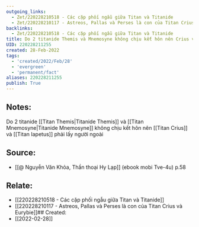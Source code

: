 ```yaml
---
outgoing_links:
  - Zet/220228210518 - Các cặp phối ngẫu giữa Titan và Titanide
  - Zet/220228210117 - Astreos, Pallas và Perses là con của Titan Crius và Eurybie
backlinks:
  - Zet/220228210518 - Các cặp phối ngẫu giữa Titan và Titanide
title: Do 2 titanide Themis và Mnemosyne không chịu kết hôn nên Crius và Iapetus phải lấy người ngoài
UID: 220228211255
created: 28-Feb-2022
tags:
  - 'created/2022/Feb/28'
  - 'evergreen'
  - 'permanent/fact'
aliases: 220228211255
publish: True
---
```

## Notes:
Do 2 titanide [[Titan Themis|Titanide Themis]] và [[Titan Mnemosyne|Titanide Mnemosyne]] không chịu kết hôn nên [[Titan Crius]] và [[Titan Iapetus]] phải lấy người ngoài

## Source:
- [[@ Nguyễn Văn Khỏa, Thần thoại Hy Lạp]] (ebook mobi Tve-4u) p.58

## Relate:
- [[220228210518 - Các cặp phối ngẫu giữa Titan và Titanide]]
- [[220228210117 - Astreos, Pallas và Perses là con của Titan Crius và Eurybie]]## Created:
- [[2022-02-28]]

